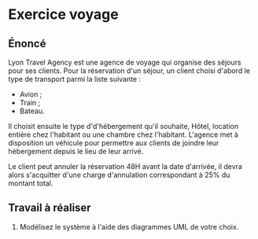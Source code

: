 # Exercice voyage

## Énoncé

Lyon Travel Agency est une agence de voyage qui organise des séjours pour ses clients. Pour la réservation d'un séjour, un client choisi d'abord le type de transport parmi la liste suivante : 
- Avion ;
- Train ;
- Bateau.

Il choisit ensuite le type d'd'hébergement qu'il souhaite, Hôtel, location entière chez l'habitant ou une chambre chez l'habitant.
L'agence met à disposition un véhicule pour permettre aux clients de joindre leur hébergement depuis le lieu de leur arrivé.

Le client peut annuler la réservation 48H avant la date d'arrivée, il devra alors s'acquitter d'une charge d'annulation correspondant à 25% du montant total.

## Travail à réaliser

1. Modélisez le système à l'aide des diagrammes UML de votre choix.